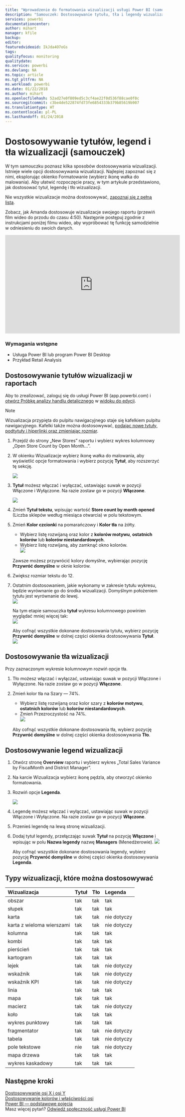 ```yaml
---
title: "Wprowadzenie do formatowania wizualizacji usługi Power BI (samouczek)"
description: "Samouczek: Dostosowywanie tytułu, tła i legendy wizualizacji"
services: powerbi
documentationcenter: 
author: mihart
manager: kfile
backup: 
editor: 
featuredvideoid: IkJda4O7oGs
tags: 
qualityfocus: monitoring
qualitydate: 
ms.service: powerbi
ms.devlang: NA
ms.topic: article
ms.tgt_pltfrm: NA
ms.workload: powerbi
ms.date: 01/22/2018
ms.author: mihart
ms.openlocfilehash: 52ad27e0f809ed5c3cf4ae22f0d536f88cae0f0c
ms.sourcegitcommit: c3be4de522874fd73fe6854333b379b85619b907
ms.translationtype: HT
ms.contentlocale: pl-PL
ms.lasthandoff: 01/24/2018
---
```

# <a name="customize-visualization-titles-legends-and-backgrounds-tutorial"></a>Dostosowywanie tytułów, legend i tła wizualizacji (samouczek)
W tym samouczku poznasz kilka sposobów dostosowywania wizualizacji.   Istnieje wiele opcji dostosowywania wizualizacji. Najlepiej zapoznać się z nimi, eksplorując okienko Formatowanie (wybierz ikonę wałka do malowania).  Aby ułatwić rozpoczęcie pracy, w tym artykule przedstawiono, jak dostosować tytuł, legendę i tło wizualizacji.  

Nie wszystkie wizualizacje można dostosowywać, [zapoznaj się z pełną listą](#list).  

Zobacz, jak Amanda dostosowuje wizualizacje swojego raportu (przewiń film wideo do przodu do czasu 4:50). Następnie postępuj zgodnie z instrukcjami poniżej filmu wideo, aby wypróbować tę funkcję samodzielnie w odniesieniu do swoich danych.

<iframe width="560" height="315" src="https://www.youtube.com/embed/IkJda4O7oGs" frameborder="0" allowfullscreen></iframe>

### <a name="prerequisites"></a>Wymagania wstępne
- Usługa Power BI lub program Power BI Desktop
- Przykład Retail Analysis

## <a name="customize-visualization-titles-in-reports"></a>Dostosowywanie tytułów wizualizacji w raportach
Aby to zrealizować, zaloguj się do usługi Power BI (app.powerbi.com) i [otwórz Próbkę analizy handlu detalicznego](sample-datasets.md) w [widoku do edycji](service-interact-with-a-report-in-editing-view.md).

> [!NOTE]
> Wizualizacja przypięta do pulpitu nawigacyjnego staje się kafelkiem pulpitu nawigacyjnego.  Kafelki także można dostosowywać, [podając nowe tytuły, podtytuły i hiperlinki oraz zmieniając rozmiar](service-dashboard-edit-tile.md).
> 
> 

1. Przejdź do strony „New Stores” raportu i wybierz wykres kolumnowy „Open Store Count by Open Month...”.
2. W okienku Wizualizacje wybierz ikonę wałka do malowania, aby wyświetlić opcje formatowania  i wybierz pozycję **Tytuł**, aby rozszerzyć tę sekcję.  
   
   ![](media/power-bi-visualization-customize-title-background-and-legend/power-bi-formatting-menu.png)
3. **Tytuł** możesz włączać i wyłączać, ustawiając suwak w pozycji Włączone i Wyłączone. Na razie zostaw go w pozycji **Włączone**.  
   
   ![](media/power-bi-visualization-customize-title-background-and-legend/onoffslider.png)
4. Zmień **Tytuł tekstu**, wpisując wartość **Store count by month opened** (Liczba sklepów według miesiąca otwarcia) w polu tekstowym.  
5. Zmień **Kolor czcionki** na pomarańczowy i **Kolor tła** na żółty.
   
   * Wybierz listę rozwijaną oraz kolor z **kolorów motywu**, **ostatnich kolorów** lub **kolorów niestandardowych**.
   * Wybierz listę rozwijaną, aby zamknąć okno kolorów.  
     ![](media/power-bi-visualization-customize-title-background-and-legend/customizecolorpicker.png)
   
   Zawsze możesz przywrócić kolory domyślne, wybierając pozycję **Przywróć domyślne** w oknie kolorów.
6. Zwiększ rozmiar tekstu do 12.
7. Ostatnim dostosowaniem, jakie wykonamy w zakresie tytułu wykresu, będzie wyrównanie go do środka wizualizacji. Domyślnym położeniem tytułu jest wyrównanie do lewej.  
   ![](media/power-bi-visualization-customize-title-background-and-legend/customizealign.png)
   
    Na tym etapie samouczka **tytuł** wykresu kolumnowego powinien wyglądać mniej więcej tak:  
    ![](media/power-bi-visualization-customize-title-background-and-legend/tutorialprogress1.png)
   
    Aby cofnąć wszystkie dokonane dostosowania tytułu, wybierz pozycję **Przywróć domyślne** w dolnej części okienka dostosowywania **Tytuł**.  
    ![](media/power-bi-visualization-customize-title-background-and-legend/revertall.png)

## <a name="customize-visualization-backgrounds"></a>Dostosowywanie tła wizualizacji
Przy zaznaczonym wykresie kolumnowym rozwiń opcje tła.

1. Tło możesz włączać i wyłączać, ustawiając suwak w pozycji Włączone i Wyłączone. Na razie zostaw go w pozycji **Włączone**.
2. Zmień kolor tła na Szary — 74%.
   
   * Wybierz listę rozwijaną oraz kolor szary z **kolorów motywu**, **ostatnich kolorów** lub **kolorów niestandardowych**.
   * Zmień Przezroczystość na 74%.   
     ![](media/power-bi-visualization-customize-title-background-and-legend/power-bi-customize-background.png)
   
   Aby cofnąć wszystkie dokonane dostosowania tła, wybierz pozycję **Przywróć domyślne** w dolnej części okienka dostosowywania **Tło**.

## <a name="customize-visualization-legends"></a>Dostosowywanie legend wizualizacji
1. Otwórz stronę **Overview** raportu i wybierz wykres „Total Sales Variance by FiscalMonth and District Manager”.
2. Na karcie Wizualizacja wybierz ikonę pędzla, aby otworzyć okienko formatowania.  
3. Rozwiń opcje **Legenda**.
   
      ![](media/power-bi-visualization-customize-title-background-and-legend/legend.png)
4. Legendę możesz włączać i wyłączać, ustawiając suwak w pozycji Włączone i Wyłączone. Na razie zostaw go w pozycji **Włączone**.
5. Przenieś legendę na lewą stronę wizualizacji.    
6. Dodaj tytuł legendy, przełączając suwak **Tytuł** na pozycję **Włączone** i wpisując w polu **Nazwa legendy** nazwę **Managers** (Menedżerowie).
   ![](media/power-bi-visualization-customize-title-background-and-legend/legend-move.png)
   
   Aby cofnąć wszystkie dokonane dostosowania legendy, wybierz pozycję **Przywróć domyślne** w dolnej części okienka dostosowywania **Legenda**.

<a name="list"></a>

## <a name="visualization-types-that-can-be-customized"></a>Typy wizualizacji, które można dostosowywać
| Wizualizacja | Tytuł | Tło | Legenda |
|:--- |:--- |:--- |:--- |
| obszar |tak |tak |tak |
| słupek |tak |tak |tak |
| karta |tak |tak |nie dotyczy |
| karta z wieloma wierszami |tak |tak |nie dotyczy |
| kolumna |tak |tak |tak |
| kombi |tak |tak |tak |
| pierścień |tak |tak |tak |
| kartogram |tak |tak |tak |
| lejek |tak |tak |nie dotyczy |
| wskaźnik |tak |tak |nie dotyczy |
| wskaźnik KPI |tak |tak |nie dotyczy |
| linia |tak |tak |tak |
| mapa |tak |tak |tak |
| macierz |tak |tak |nie dotyczy |
| koło |tak |tak |tak |
| wykres punktowy |tak |tak |tak |
| fragmentator |tak |tak |nie dotyczy |
| tabela |tak |tak |nie dotyczy |
| pole tekstowe |nie |tak |nie dotyczy |
| mapa drzewa |tak |tak |tak |
| wykres kaskadowy |tak |tak |tak |

## <a name="next-steps"></a>Następne kroki
[Dostosowywanie osi X i osi Y](power-bi-visualization-customize-x-axis-and-y-axis.md)  
[Dostosowywanie kolorów i właściwości osi](service-getting-started-with-color-formatting-and-axis-properties.md)  
[Power BI — podstawowe pojęcia](service-basic-concepts.md)  
Masz więcej pytań? [Odwiedź społeczność usługi Power BI](http://community.powerbi.com/)

